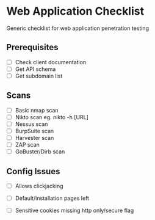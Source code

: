 # Web Application Checklist

Generic checklist for web application penetration testing

## Prerequisites

- [ ] Check client documentation
- [ ] Get API schema
- [ ] Get subdomain list

## Scans

- [ ] Basic nmap scan
- [ ] Nikto scan eg. nikto -h [URL]
- [ ] Nessus scan
- [ ] BurpSuite scan
- [ ] Harvester scan
- [ ] ZAP scan
- [ ] GoBuster/Dirb scan

## Config Issues
- [ ] Allows clickjacking
- [ ] Default/installation pages left
- [ ] Sensitive cookies missing http only/secure flag 

